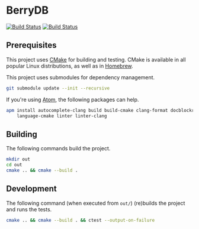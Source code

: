 # BerryDB

[![Build Status](https://travis-ci.org/google/berrydb.svg?branch=master)](https://travis-ci.org/google/berrydb)
[![Build Status](https://ci.appveyor.com/api/projects/status/399bd926yvoe67o5/branch/master?svg=true)](https://travis-ci.org/pwnall/berrydb)

## Prerequisites

This project uses [CMake](https://cmake.org/) for building and testing. CMake is
available in all popular Linux distributions, as well as in
[Homebrew](https://brew.sh/).

This project uses submodules for dependency management.

```bash
git submodule update --init --recursive
```

If you're using [Atom](https://atom.io/), the following packages can help.

```bash
apm install autocomplete-clang build build-cmake clang-format docblockr \
    language-cmake linter linter-clang
```

## Building

The following commands build the project.

```bash
mkdir out
cd out
cmake .. && cmake --build .
```

## Development

The following command (when executed from `out/`) (re)builds the project and
runs the tests.

```bash
cmake .. && cmake --build . && ctest --output-on-failure
```
